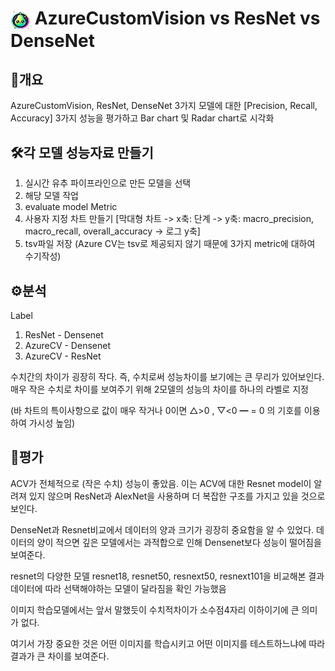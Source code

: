# <img src="https://github.com/weg-9000/image/blob/main/logo_mini.PNG" alt="Example Image" width="32" height="32" style="vertical-align: middle;"> AzureCustomVision vs ResNet vs DenseNet

## 📝개요

AzureCustomVision, ResNet, DenseNet 3가지 모델에 대한 [Precision, Recall, Accuracy] 3가지 성능을 평가하고
Bar chart 및 Radar chart로 시각화

## 🛠️각 모델 성능자료 만들기

1. 실시간 유추 파이프라인으로 만든 모델을 선택
2. 해당 모델 작업
3. evaluate model Metric
4. 사용자 지정 차트 만들기 [막대형 차트 -> x축: 단계 -> y축: macro_precision, macro_recall, overall_accuracy -> 로그 y축]
5. tsv파일 저장
   (Azure CV는 tsv로 제공되지 않기 때문에 3가지 metric에 대하여 수기작성)

## ⚙️분석

Label

1. ResNet - Densenet
2. AzureCV - Densenet
3. AzureCV - ResNet

수치간의 차이가 굉장히 작다. 즉, 수치로써 성능차이를 보기에는 큰 무리가 있어보인다.
매우 작은 수치로 차이를 보여주기 위해 2모델의 성능의 차이를 하나의 라벨로 지정

(바 차트의 특이사항으로 값이 매우 작거나 0이면 △>0 , ▽<0 ━ = 0 의 기호를 이용하여 가시성 높임)

## 🧠평가

ACV가 전체적으로 (작은 수치) 성능이 좋았음. 이는 ACV에 대한 Resnet model이 알려져 있지 않으며
ResNet과 AlexNet을 사용하며 더 복잡한 구조를 가지고 있을 것으로 보인다.

DenseNet과 Resnet비교에서 데이터의 양과 크기가 굉장히 중요함을 알 수 있었다.
데이터의 양이 적으면 깊은 모델에서는 과적합으로 인해 Densenet보다 성능이 떨어짐을 보여준다.

resnet의 다양한 모델 resnet18, resnet50, resnext50, resnext101을 비교해본 결과
데이터에 따라 선택해야하는 모델이 달라짐을 확인 가능했음

이미지 학습모델에서는
앞서 말했듯이 수치적차이가 소수점4자리 이하이기에 큰 의미가 없다.

여기서 가장 중요한 것은 어떤 이미지를 학습시키고 어떤 이미지를 테스트하느냐에 따라
결과가 큰 차이를 보여준다.
